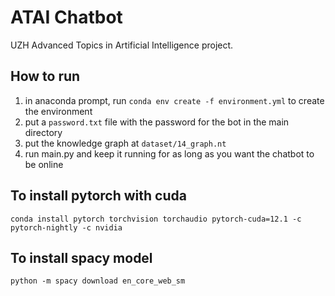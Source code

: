 # ATAI Chatbot
UZH Advanced Topics in Artificial Intelligence project.

## How to run
1. in anaconda prompt, run `conda env create -f environment.yml` to create the environment
2. put a `password.txt` file with the password for the bot in the main directory
3. put the knowledge graph at `dataset/14_graph.nt`
4. run main.py and keep it running for as long as you want the chatbot to be online

## To install pytorch with cuda
`conda install pytorch torchvision torchaudio pytorch-cuda=12.1 -c pytorch-nightly -c nvidia`

## To install spacy model
`python -m spacy download en_core_web_sm`